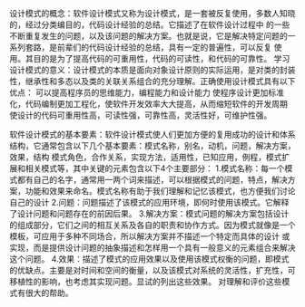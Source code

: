 设计模式的概念：软件设计模式又称为设计模式，是一套被反复使用，多数人知晓的，经过分类编目的，代码设计经验的总结。它描述了在软件设计过程中
的一些不断重复发生的问题，以及该问题的解决方案。也就是说，它是解决特定问题的一系列套路，是前辈们的代码设计经验的总结，具有一定的普遍性，可以反复
使用。其目的是为了提高代码的可重用性，代码的可读性，和代码的可靠性。
学习设计模式的意义：设计模式的本质是面向对象设计原则的实际运用，是对类的封装性，继承性和多态以及类的关联关系组合的充分理解。正确使用设计模式具有以下优点：
可以提高程序员的思维能力，编程能力和设计能力
使程序设计更加标准化，代码编制更加工程化，使软件开发效率大大提高，从而缩短软件的开发周期
使设计的代码可重用性高，可读性强，可靠性高，灵活性好，可维护性强。

软件设计模式的基本要素：软件设计模式使人们更加方便的复用成功的设计和体系结构，它通常包含以下几个基本要素：模式名称，别名，动机，问题，解决方案，效果，结构
模式角色，合作关系，实现方法，适用性，已知应用，例程，模式扩展和相关模式等，其中关键的元素包含以下4个主要部分：
1.模式名称：每一个模式都有自己的名字，通常用一两个词来描述，可以根据模式的问题，特点，解决方案，功能和效果来命名。模式名称有助于我们理解和记忆该模式，也方便我们讨论自己的设计
2.问题：问题描述了该模式的应用环境，即何时使用该模式。它解释了设计问题和问题存在的前因后果。
3.解决方案：模式问题的解决方案包括设计的组成部分，它们之间的相互关系及各自的职责和协作方式。因为模式就像是一个模板，可应用于多种不同场合，所以解决方案并不描述一个特定而具体的设计
或实现，而是提供设计问题的抽象描述和怎样用一个具有一般意义的元素组合来解决这个问题。
4.效果：描述了模式的应用效果以及使用该模式权衡的问题，即模式的优缺点。主要是对时间和空间的衡量，以及该模式对系统的灵活性，扩充性，可移植性的影响，也考虑其实现问题。显试的列出这些效果。
对理解和评价这些模式有很大的帮助。

